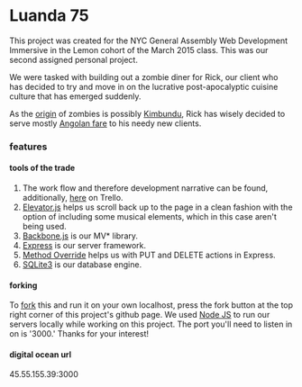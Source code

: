 # Luanda 75
This project was created for the NYC General Assembly Web Development Immersive in the Lemon cohort of the March 2015 class. This was our second assigned personal project. 

We were tasked with building out a zombie diner for Rick, our client who has decided to try and move in on the lucrative post-apocalyptic cuisine culture that has emerged suddenly.

As the [origin](http://www.merriam-webster.com/dictionary/zombie) of zombies is possibly [Kimbundu](http://en.wikipedia.org/wiki/Kimbundu), Rick has wisely decided to serve mostly [Angolan fare](http://en.wikipedia.org/wiki/Angolan_cuisine) to his needy new clients.


### features

#### tools of the trade
1. The work flow and therefore development narrative can be found, additionally, [here](https://trello.com/b/ntwjS3My/general-assembly-project-two) on Trello. 
2. [Elevator.js](https://github.com/tholman/elevator.js) helps us scroll back up to the page in a clean fashion with the option of including some musical elements, which in this case aren't being used. 
3. [Backbone.js](http://backbonejs.org/) is our MV* library.
4. [Express](http://expressjs.com/) is our server framework.
5. [Method Override](https://github.com/expressjs/method-override) helps us with PUT and DELETE actions in Express.
6. [SQLite3](http://www.sqlite.org/) is our database engine. 

#### forking
To [fork](https://github.com/sunsheeppoplar/project_two) this and run it on your own localhost, press the fork button at the top right corner of this project's github page. We used [Node JS](https://nodejs.org/) to run our servers locally while working on this project. The port you'll need to listen in on is '3000.' Thanks for your interest!

#### digital ocean url
45.55.155.39:3000